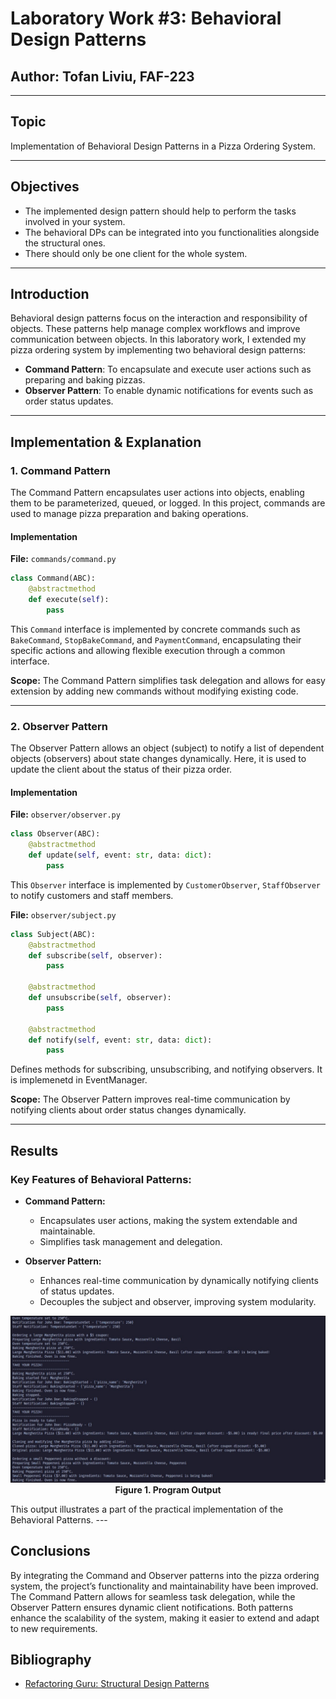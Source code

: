 # Laboratory Work #3: Behavioral Design Patterns

## Author: Tofan Liviu, FAF-223

---

## Topic
Implementation of Behavioral Design Patterns in a Pizza Ordering System.

---

## Objectives

- The implemented design pattern should help to perform the tasks involved in your system.
- The behavioral DPs can be integrated into you functionalities alongside the structural ones.
- There should only be one client for the whole system.
---

## Introduction
Behavioral design patterns focus on the interaction and responsibility of objects. These patterns help manage complex workflows and improve communication between objects. In this laboratory work, I extended my pizza ordering system by implementing two behavioral design patterns:

- **Command Pattern**: To encapsulate and execute user actions such as preparing and baking pizzas.
- **Observer Pattern**: To enable dynamic notifications for events such as order status updates.

---

## Implementation & Explanation

### 1. Command Pattern

The Command Pattern encapsulates user actions into objects, enabling them to be parameterized, queued, or logged. In this project, commands are used to manage pizza preparation and baking operations.

#### Implementation

**File:** `commands/command.py`

```python
class Command(ABC):
    @abstractmethod
    def execute(self):
        pass
```
This `Command` interface is implemented by concrete commands such as `BakeCommand`, `StopBakeCommand`, and `PaymentCommand`, encapsulating their specific actions and allowing flexible execution through a common interface.

**Scope:** The Command Pattern simplifies task delegation and allows for easy extension by adding new commands without modifying existing code.

---

### 2. Observer Pattern

The Observer Pattern allows an object (subject) to notify a list of dependent objects (observers) about state changes dynamically. Here, it is used to update the client about the status of their pizza order.

#### Implementation

**File:** `observer/observer.py`

```python
class Observer(ABC):
    @abstractmethod
    def update(self, event: str, data: dict):
        pass
```
This `Observer` interface is implemented by `CustomerObserver`, `StaffObserver` to notify customers and staff members.

**File:** `observer/subject.py`

```python
class Subject(ABC):
    @abstractmethod
    def subscribe(self, observer):
        pass

    @abstractmethod
    def unsubscribe(self, observer):
        pass

    @abstractmethod
    def notify(self, event: str, data: dict):
        pass
```
Defines methods for subscribing, unsubscribing, and notifying observers. It is implemenetd in EventManager.

**Scope:** The Observer Pattern improves real-time communication by notifying clients about order status changes dynamically.

---

## Results

### Key Features of Behavioral Patterns:

- **Command Pattern:**
  - Encapsulates user actions, making the system extendable and maintainable.
  - Simplifies task management and delegation.

- **Observer Pattern:**
  - Enhances real-time communication by dynamically notifying clients of status updates.
  - Decouples the subject and observer, improving system modularity.


<p align="center">
  <img src="img3.jpg" alt="Program Output"><br>
  <strong>Figure 1. Program Output</strong>
</p>
This output illustrates a part of the practical implementation of the Behavioral Patterns.
---

## Conclusions

By integrating the Command and Observer patterns into the pizza ordering system, the project’s functionality and maintainability have been improved. The Command Pattern allows for seamless task delegation, while the Observer Pattern ensures dynamic client notifications. Both patterns enhance the scalability of the system, making it easier to extend and adapt to new requirements.


## Bibliography

- [Refactoring Guru: Structural Design Patterns](https://refactoring.guru/design-patterns/behavioral-patterns)